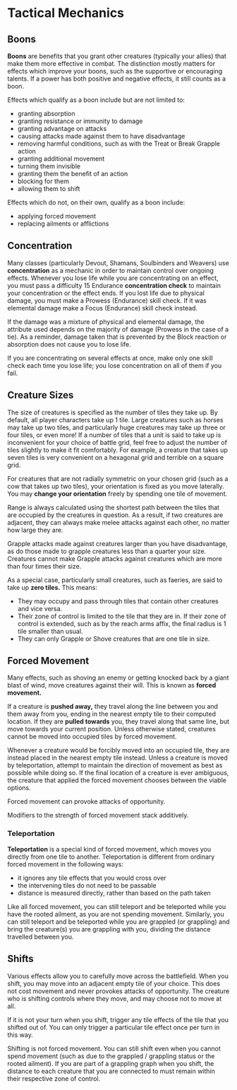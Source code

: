 # Tactical Mechanics

## Boons

**Boons** are benefits that you grant other creatures (typically your allies) that make them more effective in combat.
The distinction mostly matters for effects which improve your boons, such as the supportive or encouraging talents.
If a power has both positive and negative effects, it still counts as a boon.

Effects which qualify as a boon include but are not limited to:

- granting absorption
- granting resistance or immunity to damage
- granting advantage on attacks
- causing attacks made against them to have disadvantage
- removing harmful conditions, such as with the Treat or Break Grapple action
- granting additional movement
- turning them invisible
- granting them the benefit of an action
- blocking for them
- allowing them to shift

Effects which do not, on their own, qualify as a boon include:

- applying forced movement
- replacing ailments or afflictions

## Concentration

Many classes (particularly Devout, Shamans, Soulbinders and Weavers) use **concentration** as a mechanic in order to maintain control over ongoing effects. Whenever you lose life while you are concentrating on an effect, you must pass a difficulty 15 Endurance **concentration check** to maintain your concentration or the effect ends.
If you lost life due to physical damage, you must make a Prowess (Endurance) skill check.
If it was elemental damage make a Focus (Endurance) skill check instead.

If the damage was a mixture of physical and elemental damage, the attribute used depends on the majority of damage (Prowess in the case of a tie).
As a reminder, damage taken that is prevented by the Block reaction or absorption does not cause you to lose life.

If you are concentrating on several effects at once, make only one skill check each time you lose life; you lose concentration on all of them if you fail.

## Creature Sizes

The size of creatures is specified as the number of tiles they take up.
By default, all player characters take up 1 tile.
Large creatures such as horses may take up two tiles, and particularly huge creatures may take up three or four tiles, or even more!
If a number of tiles that a unit is said to take up is inconvenient for your choice of battle grid, feel free to adjust the number of tiles slightly to make it fit comfortably.
For example, a creature that takes up seven tiles is very convenient on a hexagonal grid and terrible on a square grid.

For creatures that are not radially symmetric on your chosen grid (such as a cow that takes up two tiles), your orientation is fixed as you move laterally. You may **change your orientation** freely by spending one tile of movement.

Range is always calculated using the shortest path between the tiles that are occupied by the creatures in question. As a result, if two creatures are adjacent, they can always make melee attacks against each other, no matter how large they are.

Grapple attacks made against creatures larger than you have disadvantage, as do those made to grapple creatures less than a quarter your size.
Creatures cannot make Grapple attacks against creatures which are more than four times their size.

As a special case, particularly small creatures, such as faeries, are said to take up **zero tiles.** This means:

- They may occupy and pass through tiles that contain other creatures and vice versa.
- Their zone of control is limited to the tile that they are in. If their zone of control is extended, such as by the reach arms affix, the final radius is 1 tile smaller than usual.
- They can only Grapple or Shove creatures that are one tile in size.

## Forced Movement

Many effects, such as shoving an enemy or getting knocked back by a giant blast of wind, move creatures against their will. This is known as **forced movement.**

If a creature is **pushed away,** they travel along the line between you and them away from you, ending in the nearest empty tile to their computed location. If they are **pulled towards** you, they travel along that same line, but move towards your current position. Unless otherwise stated, creatures cannot be moved into occupied tiles by forced movement.

Whenever a creature would be forcibly moved into an occupied tile, they are instead placed in the nearest empty tile instead. Unless a creature is moved by teleportation, attempt to maintain the direction of movement as best as possible while doing so. If the final location of a creature is ever ambiguous, the creature that applied the forced movement chooses between the viable options.

Forced movement can provoke attacks of opportunity.

Modifiers to the strength of forced movement stack additively.

### Teleportation

**Teleportation** is a special kind of forced movement, which moves you directly from one tile to another. Teleportation is different from ordinary forced movement in the following ways:

- it ignores any tile effects that you would cross over
- the intervening tiles do not need to be passable
- distance is measured directly, rather than based on the path taken

Like all forced movement, you can still teleport and be teleported while you have the rooted ailment, as you are not spending movement.
Similarly, you can still teleport and be teleported while you are grappled (or grappling) and bring the creature(s) you are grappling with you, dividing the distance travelled between you.

## Shifts

Various effects allow you to carefully move across the battlefield.
When you shift, you may move into an adjacent empty tile of your choice.
This does not cost movement and never provokes attacks of opportunity.
The creature who is shifting controls where they move, and may choose not to move at all.

If it is not your turn when you shift, trigger any tile effects of the tile that you shifted out of.
You can only trigger a particular tile effect once per turn in this way.

Shifting is not forced movement. You can still shift even when you cannot spend movement (such as due to the grappled / grappling status or the rooted ailment).
If you are part of a grappling graph when you shift, the distance to each creature that you are connected to must remain within their respective zone of control.

